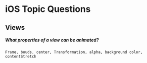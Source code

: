 # iOS Topic Questions

## Views
#####  What properties of a view can be animated?
    Frame, bouds, center, Transformation, alpha, background color, contentStretch

